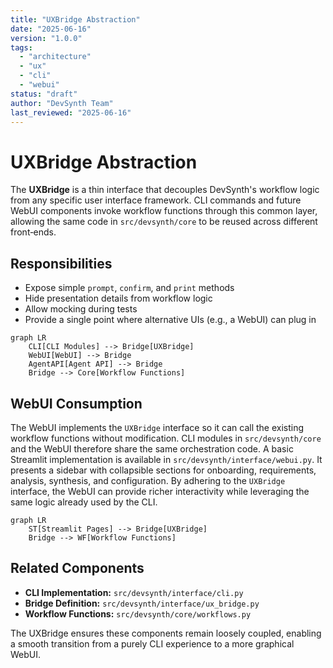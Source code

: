 ```yaml
---
title: "UXBridge Abstraction"
date: "2025-06-16"
version: "1.0.0"
tags:
  - "architecture"
  - "ux"
  - "cli"
  - "webui"
status: "draft"
author: "DevSynth Team"
last_reviewed: "2025-06-16"
---
```


# UXBridge Abstraction

The **UXBridge** is a thin interface that decouples DevSynth's workflow logic from
any specific user interface framework. CLI commands and future WebUI components
invoke workflow functions through this common layer, allowing the same code in
`src/devsynth/core` to be reused across different front‑ends.

## Responsibilities

- Expose simple `prompt`, `confirm`, and `print` methods
- Hide presentation details from workflow logic
- Allow mocking during tests
- Provide a single point where alternative UIs (e.g., a WebUI) can plug in

```mermaid
graph LR
    CLI[CLI Modules] --> Bridge[UXBridge]
    WebUI[WebUI] --> Bridge
    AgentAPI[Agent API] --> Bridge
    Bridge --> Core[Workflow Functions]
```

## WebUI Consumption

The WebUI implements the `UXBridge` interface so it can call the existing
workflow functions without modification. CLI modules in `src/devsynth/core` and
the WebUI therefore share the same orchestration code. A basic Streamlit
implementation is available in `src/devsynth/interface/webui.py`.
It presents a sidebar with collapsible sections for onboarding, requirements,
analysis, synthesis, and configuration. By adhering to the `UXBridge`
interface, the WebUI can provide richer interactivity while leveraging the same
logic already used by the CLI.

```mermaid
graph LR
    ST[Streamlit Pages] --> Bridge[UXBridge]
    Bridge --> WF[Workflow Functions]
```

## Related Components

- **CLI Implementation:** `src/devsynth/interface/cli.py`
- **Bridge Definition:** `src/devsynth/interface/ux_bridge.py`
- **Workflow Functions:** `src/devsynth/core/workflows.py`

The UXBridge ensures these components remain loosely coupled, enabling a smooth
transition from a purely CLI experience to a more graphical WebUI.
